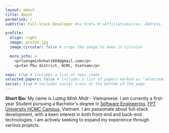 ```yaml
---
layout: about
title: About
permalink: /
subtitle: Full-stack Developer #<a href='#'>Affiliations</a>. Address. Contacts. Moto. Etc.

profile:
  align: right
  image: pro192.jpg
  image_circular: false # crops the image to make it circular

  more_info: >
    <p>luongminhnhat1604@gmail.com</p>
    <p>Tan Phu district, HCMC, Vietnam</p>

news: true # includes a list of news items
selected_papers: false # includes a list of papers marked as "selected={true}"
social: true # includes social icons at the bottom of the page
---
```


**Short Bio:** My name is <i>Lương Minh Nhật</i> - Vietnamese. I am currently a first-year Student pursuing a Bachelor's degree in <a href="https://daihoc.fpt.edu.vn/en/software-engineering/">Software Engineering</a>, <a href="daihoc.fpt.edu.vn/en/">FPT University HCMC Campus</a>, Vietnam. I am passionate about full-stack development, with a keen interest in both front-end and back-end technologies. I am actively seeking to expand my experience through various projects.

<!-- Write your biography here. Tell the world about yourself. Link to your favorite [subreddit](http://reddit.com). You can put a picture in, too. The code is already in, just name your picture `prof_pic.jpg` and put it in the `img/` folder.

Put your address / P.O. box / other info right below your picture. You can also disable any of these elements by editing `profile` property of the YAML header of your `_pages/about.md`. Edit `_bibliography/papers.bib` and Jekyll will render your [publications page](/al-folio/publications/) automatically.

Link to your social media connections, too. This theme is set up to use [Font Awesome icons](https://fontawesome.com/) and [Academicons](https://jpswalsh.github.io/academicons/), like the ones below. Add your Facebook, Twitter, LinkedIn, Google Scholar, or just disable all of them. -->
